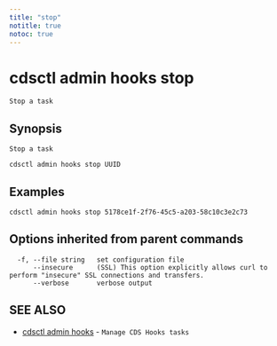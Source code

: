```yaml
---
title: "stop"
notitle: true
notoc: true
---
```

# cdsctl admin hooks stop

`Stop a task`

## Synopsis

`Stop a task`

```
cdsctl admin hooks stop UUID
```

## Examples

```
cdsctl admin hooks stop 5178ce1f-2f76-45c5-a203-58c10c3e2c73
```

## Options inherited from parent commands

```
  -f, --file string   set configuration file
      --insecure      (SSL) This option explicitly allows curl to perform "insecure" SSL connections and transfers.
      --verbose       verbose output
```

## SEE ALSO

* [cdsctl admin hooks](/docs/components/cdsctl/admin/hooks/)	 - `Manage CDS Hooks tasks`

